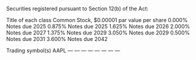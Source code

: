 Securities registered pursuant to Section 12(b) of the Act:

Title of each class
Common Stock, $0.00001 par value per share
0.000% Notes due 2025
0.875% Notes due 2025
1.625% Notes due 2026
2.000% Notes due 2027
1.375% Notes due 2029
3.050% Notes due 2029
0.500% Notes due 2031
3.600% Notes due 2042

Trading
symbol(s)
AAPL
—
—
—
—
—
—
—
—
